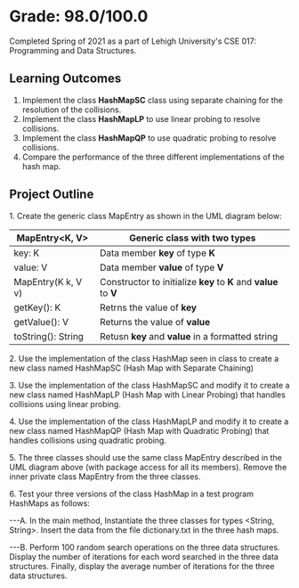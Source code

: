 # Grade: 98.0/100.0
Completed Spring of 2021 as a part of Lehigh University's CSE 017: Programming and Data Structures. 

## Learning Outcomes
1. Implement the class **HashMapSC** class using separate chaining for the resolution of
the collisions.
2. Implement the class **HashMapLP** to use linear probing to resolve collisions.
3. Implement the class **HashMapQP** to use quadratic probing to resolve collisions.
4. Compare the performance of the three different implementations of the hash map.


## Project Outline
1\. Create the generic class MapEntry as shown in the UML diagram below:

MapEntry<K, V> | Generic class with two types
------------ | -------------
key: K | Data member **key** of type **K**
value: V | Data member **value** of type **V**
MapEntry(K k, V v) | Constructor to initialize **key** to **K** and **value** to **V**
getKey(): K | Retrns the value of **key**
getValue(): V | Returns the value of **value**
toString(): String | Retusn **key** and **value** in a formatted string


2\. Use the implementation of the class HashMap seen in class to create a new class named HashMapSC (Hash Map with Separate Chaining)

3\. Use the implementation of the class HashMapSC and modify it to create a new class named HashMapLP (Hash Map with Linear Probing) that handles collisions using linear probing.

4\. Use the implementation of the class HashMapLP and modify it to create a new class named HashMapQP (Hash Map with Quadratic Probing) that handles collisions using quadratic probing.

5\. The three classes should use the same class MapEntry described in the UML diagram above (with package access for all its members). Remove the inner private class MapEntry from the three classes.

6\. Test your three versions of the class HashMap in a test program HashMaps as follows:

---A. In the main method, Instantiate the three classes for types <String, String>. Insert the data from the file dictionary.txt in the three hash maps.

---B. Perform 100 random search operations on the three data structures. Display the number of iterations for each word searched in the three data structures. Finally, display the average number of iterations for the three data structures.

